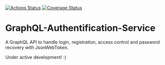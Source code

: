 [![Actions Status](https://github.com/JohannC/GraphQL-Authentification-Service/workflows/Node%20CI/badge.svg)](https://github.com/JohannC/GraphQL-Authentification-Service/actions)
[![Coverage Status](https://coveralls.io/repos/github/JohannC/GraphQL-Authentification-Service/badge.svg?branch=master)](https://coveralls.io/github/JohannC/GraphQL-Authentification-Service?branch=master)

# GraphQL-Authentification-Service
A GraphQL API to handle login, registration, access control and password recovery with JsonWebToken.

Under active development! :)
